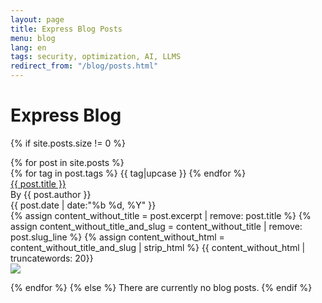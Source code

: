 ```yaml
---
layout: page
title: Express Blog Posts
menu: blog
lang: en
tags: security, optimization, AI, LLMS
redirect_from: "/blog/posts.html"
---
```

 
# Express Blog 

{% if site.posts.size != 0 %}
<div class="blog-posts">
{% for post in site.posts %}
  <div class="blog-post{% if site.posts.first == post %} active{% endif %}">
    <div class="left-col">
      <div class="blog-tags">
        {% for tag in post.tags %}
          <span class="blog-tag">{{ tag|upcase }}</span>
        {% endfor %}
      </div>
      <div class="blog-title">
        <a href="{{ post.url }}"> {{ post.title }}</a>
      </div>
      <div class="blog-details">
        <div>By {{ post.author }}</div>
        <div>{{ post.date | date:"%b %d, %Y" }}</div> 
      </div>
      <div class="blog-excerpt">
       {% assign content_without_title = post.excerpt | remove: post.title %}
       {% assign content_without_title_and_slug = content_without_title | remove: post.slug_line %}
       {% assign content_without_html = content_without_title_and_slug | strip_html %}
         {{ content_without_html | truncatewords: 20}}
        </div>
    </div>
     <div class="right-col">
      <div class="blog-img">
          <img src="https://loremflickr.com/300/300"/>
        </div>
     </div>
  </div>

{% endfor %}
{% else %}
  There are currently no blog posts.
{% endif %}
</div>
